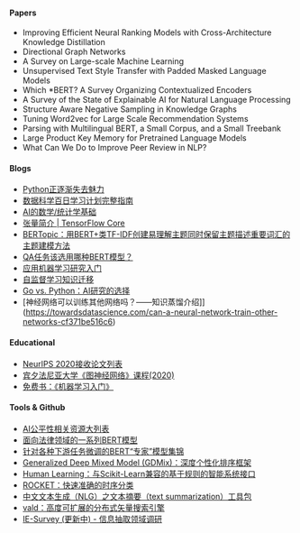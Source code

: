 #### Papers
- Improving Efficient Neural Ranking Models with Cross-Architecture Knowledge Distillation
- Directional Graph Networks
- A Survey on Large-scale Machine Learning
- Unsupervised Text Style Transfer with Padded Masked Language Models
- Which *BERT? A Survey Organizing Contextualized Encoders
- A Survey of the State of Explainable AI for Natural Language Processing
- Structure Aware Negative Sampling in Knowledge Graphs
- Tuning Word2vec for Large Scale Recommendation Systems
- Parsing with Multilingual BERT, a Small Corpus, and a Small Treebank
- Large Product Key Memory for Pretrained Language Models
- What Can We Do to Improve Peer Review in NLP?

#### Blogs
- [Python正逐渐失去魅力](https://weibo.com/p/1005051402400261/home?from=page_100505&mod=TAB&is_all=1#_rnd1602156285485)
- [数据科学百日学习计划完整指南](https://medium.com/swlh/a-complete-guide-to-learn-data-science-in-100-days-8c6557154102)
- [AI的数学/统计学基础](https://medium.com/swlh/ai-mathematics-699a9ea2a0d6)
- [张量简介 | TensorFlow Core](https://www.tensorflow.org/guide/tensor)
- [BERTopic：用BERT+类TF-IDF创建易理解主题同时保留主题描述重要词汇的主题建模方法](https://github.com/MaartenGr/BERTopic)
- [QA任务该选用哪种BERT模型？](https://towardsdatascience.com/which-flavor-of-bert-should-you-use-for-your-qa-task-6d6a0897fb24)
- [应用机器学习研究入门](https://elvissaravia.substack.com/p/getting-started-with-applied-ml-research)
- [自监督学习知识迁移](https://amitness.com/knowledge-transfer/)
- [Go vs. Python：AI研究的选择](https://towardsdatascience.com/golang-ai-programming-language-for-the-20s-71890baa8c47)
- [神经网络可以训练其他网络吗？——知识蒸馏介绍]](https://towardsdatascience.com/can-a-neural-network-train-other-networks-cf371be516c6)

#### Educational

- [NeurIPS 2020接收论文列表](https://neurips.cc/Conferences/2020/AcceptedPapersInitial)
- [宾夕法尼亚大学《图神经网络》课程(2020)](https://gnn.seas.upenn.edu/)
- [免费书：《机器学习入门》](https://www.confetti.ai/assets/ml-primer/ml_primer.pdf)


#### Tools & Github
- [AI公平性相关资源大列表](https://github.com/datamllab/awesome-fairness-in-ai)
- [面向法律领域的一系列BERT模型](https://huggingface.co/nlpaueb)
- [针对各种下游任务微调的BERT“专家”模型集锦](https://tfhub.dev/google/collections/experts/bert/1)
- [Generalized Deep Mixed Model (GDMix)：深度个性化排序框架](https://github.com/linkedin/gdmix)
- [Human Learning：与Scikit-Learn兼容的基于规则的智能系统接口](https://github.com/koaning/human-learn)
- [ROCKET：快速准确的时序分类](https://medium.com/towards-artificial-intelligence/rocket-fast-and-accurate-time-series-classification-f54923ad0ac9)
- [中文文本生成（NLG）之文本摘要（text summarization）工具包](https://github.com/yongzhuo/nlg-yongzhuo)
- [vald：高度可扩展的分布式矢量搜索引擎](https://vald.vdaas.org/)
- [IE-Survey (更新中) - 信息抽取领域调研](https://github.com/BDBC-KG-NLP/IE-Survey)